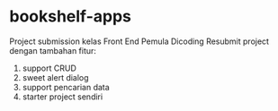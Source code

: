 # bookshelf-apps

Project submission kelas Front End Pemula Dicoding
Resubmit project dengan tambahan fitur:

1. support CRUD
2. sweet alert dialog
3. support pencarian data
4. starter project sendiri
